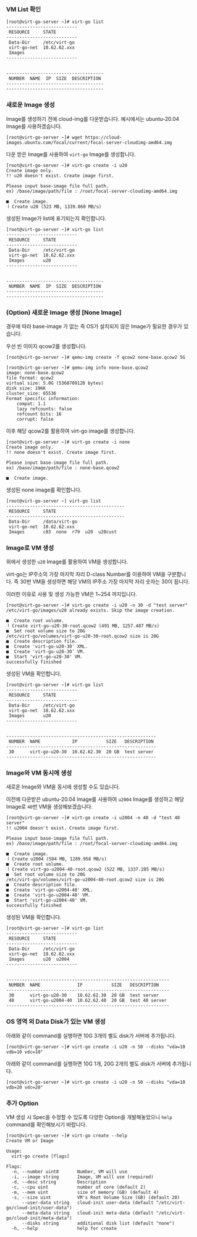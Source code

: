 ### VM List 확인

```
[root@virt-go-server ~]# virt-go list
---------------------------
 RESOURCE     STATE        
---------------------------
 Data-Dir     /etc/virt-go 
 virt-go-net  10.62.62.xxx 
 Images                    
---------------------------


-------------------------------------
 NUMBER  NAME  IP  SIZE  DESCRIPTION 
-------------------------------------
-------------------------------------
```

### 새로운 Image 생성

Image를 생성하기 전에 cloud-img를 다운받습니다. 예시에서는 ubuntu-20.04 Image를 사용하겠습니다.

```
[root@virt-go-server ~]# wget https://cloud-images.ubuntu.com/focal/current/focal-server-cloudimg-amd64.img
```

다운 받은 Image를 사용하여 `virt-go` Image를 생성합니다.

```
[root@virt-go-server ~]# virt-go create -i u20
Create image only.
!! u20 doesn't exist. Create image first.

Please input base-image file full path.
ex) /base/image/path/file : /root/focal-server-cloudimg-amd64.img

■  Create image.
⠸ Create u20 (523 MB, 1339.060 MB/s) 
```

생성된 Image가 list에 표기되는지 확인합니다.

```
[root@virt-go-server ~]# virt-go list
---------------------------
 RESOURCE     STATE        
---------------------------
 Data-Dir     /etc/virt-go 
 virt-go-net  10.62.62.xxx 
 Images       u20          
---------------------------


-------------------------------------
 NUMBER  NAME  IP  SIZE  DESCRIPTION 
-------------------------------------
-------------------------------------
```

### (Option) 새로운 Image 생성 [None Image]

경우에 따라 base-image 가 없는 즉 OS가 설치되지 않은 Image가 필요한 경우가 있습니다.

우선 빈 이미지 qcow2를 생성합니다.

```
[root@virt-go-server ~]# qemu-img create -f qcow2 none-base.qcow2 5G

[root@virt-go-server ~]# qemu-img info none-base.qcow2
image: none-base.qcow2
file format: qcow2
virtual size: 5.0G (5368709120 bytes)
disk size: 196K
cluster_size: 65536
Format specific information:
    compat: 1.1
    lazy refcounts: false
    refcount bits: 16
    corrupt: false
```

이후 해당 qcow2를 활용하여 virt-go image를 생성합니다.

```
[root@virt-go-server ~]# virt-go create -i none
Create image only.
!! none doesn't exist. Create image first.

Please input base-image file full path.
ex) /base/image/path/file : none-base.qcow2

■  Create image.
```

생성된 none image를 확인합니다.

```
[root@virt-go-server ~] virt-go list
---------------------------------------------
 RESOURCE     STATE                          
---------------------------------------------
 Data-Dir     /data/virt-go                  
 virt-go-net  10.62.62.xxx                   
 Images       c83  none  r79  u20  u20cust   
 ```

### Image로 VM 생성

위에서 생성한 `u20` Image를 활용하여 VM을 생성합니다.

virt-go는 IP주소의 가장 마지막 자리 D-class Number를 이용하여 VM을 구분합니다. 즉 30번 VM을 생성하면 해당 VM의 IP주소 가장 마지막 자리 숫자는 30이 됩니다.

이러한 이유로 사용 및 생성 가능한 VM은 1~254 까지입니다.

```
[root@virt-go-server ~]# virt-go create -i u20 -n 30 -d "test server"
/etc/virt-go/images/u20 already exists. Skip the image creation.

■  Create root volume.
⠸ Create virt-go-u20-30-root.qcow2 (491 MB, 1257.487 MB/s) 
■  Set root volume size to 20G
/etc/virt-go/volumes/virt-go-u20-30-root.qcow2 size is 20G
■  Create description file.
■  Create 'virt-go-u20-30' XML.
■  Create 'virt-go-u20-30' VM.
■  Start 'virt-go-u20-30' VM.
successfully finished
```

생성된 VM을 확인합니다.

```
[root@virt-go-server ~]# virt-go list
---------------------------
 RESOURCE     STATE        
---------------------------
 Data-Dir     /etc/virt-go 
 virt-go-net  10.62.62.xxx 
 Images       u20          
---------------------------


---------------------------------------------------------
 NUMBER  NAME            IP           SIZE   DESCRIPTION 
---------------------------------------------------------
 30      virt-go-u20-30  10.62.62.30  20 GB  test server 
---------------------------------------------------------
```

### Image와 VM 동시에 생성

새로운 Image와 VM을 동시에 생성할 수도 있습니다.

이전에 다운받은 ubuntu-20.04 Image를 사용하여 `u2004` Image를 생성하고 해당 Image로 `40`번 VM을 생성해보겠습니다.

```
[root@virt-go-server ~]# virt-go create -i u2004 -n 40 -d "test 40 server"
!! u2004 doesn't exist. Create image first.

Please input base-image file full path.
ex) /base/image/path/file : /root/focal-server-cloudimg-amd64.img

■  Create image.
⠸ Create u2004 (504 MB, 1289.958 MB/s) 
■  Create root volume.
⠸ Create virt-go-u2004-40-root.qcow2 (522 MB, 1337.285 MB/s) 
■  Set root volume size to 20G
/etc/virt-go/volumes/virt-go-u2004-40-root.qcow2 size is 20G
■  Create description file.
■  Create 'virt-go-u2004-40' XML.
■  Create 'virt-go-u2004-40' VM.
■  Start 'virt-go-u2004-40' VM.
successfully finished
```

생성된 VM을 확인합니다.

```
[root@virt-go-server ~]# virt-go list
---------------------------
 RESOURCE     STATE        
---------------------------
 Data-Dir     /etc/virt-go 
 virt-go-net  10.62.62.xxx 
 Images       u20  u2004   
---------------------------


--------------------------------------------------------------
 NUMBER  NAME              IP           SIZE   DESCRIPTION    
--------------------------------------------------------------
 30      virt-go-u20-30    10.62.62.30  20 GB  test server    
 40      virt-go-u2004-40  10.62.62.40  20 GB  test 40 server 
--------------------------------------------------------------
```


### OS 영역 외 Data Disk가 있는 VM 생성

아래와 같이 command를 실행하면 10G 3개의 별도 disk가 서버에 추가됩니다.

```
[root@virt-go-server ~]# virt-go create -i u20 -n 50 --disks "vda=10 vdb=10 vdc=10"
```

아래와 같이 command를 실행하면 10G 1개, 20G 2개의 별도 disk가 서버에 추가됩니다.

```
[root@virt-go-server ~]# virt-go create -i u20 -n 50 --disks "vda=10 vdb=20 vdc=20"
```


### 추가 Option

VM 생성 시 Spec을 수정할 수 있도록 다양한 Option을 개발해놓았으니 `help` command를 확인해보시기 바랍니다.

```
[root@virt-go-server ~]# virt-go create --help
Create VM or Image

Usage:
  virt-go create [flags]

Flags:
  -n, --number uint8       Number, VM will use
  -i, --image string       Image, VM will use (required)
  -d, --desc string        Description
  -c, --cpu uint           number of core (default 2)
  -m, --mem uint           size of memory (GB) (default 4)
  -s, --size uint          VM's Root Volume Size (GB) (default 20)
      --user-data string   cloud-init user-data (default "/etc/virt-go/cloud-init/user-data")
      --meta-data string   cloud-init meta-data (default "/etc/virt-go/cloud-init/meta-data")
      --disks string       additional disk list (default "none")
  -h, --help               help for create
```
